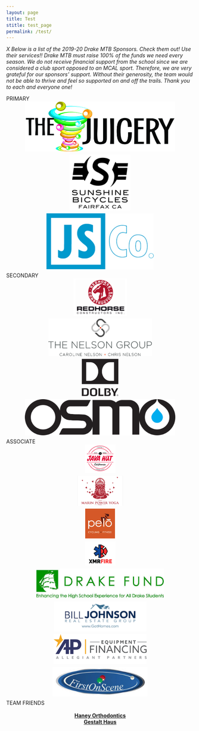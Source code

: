 ```yaml
---
layout: page
title: Test
stitle: test_page
permalink: /test/
---
```


<style>
img {
    margin-bottom: 5px !important;
    max-width: 80% !important;
}
div.primary img { 
    max-height: 150px;
}
div.secondary img { 
    max-height: 100px;
}
div.associate img { 
    max-height: 80px;
}
div.sponsorGroup {
    clear: both;
}
div.sponsor {
    text-align: center;
}
div.sponsor span.caption {
    text-align: center:
    font-size: 9px !important;
    margin-bottom: 10px;
}
    
@media (max-width: 992px) {
    span.caption {display: none !important;} 
}
</style>

*X Below is a list of the 2019-20 Drake MTB Sponsors. Check them out! Use their services!! Drake MTB must raise 100% of the funds we need every season. We do not receive financial support from the school since we are considered a club sport opposed to an MCAL sport. Therefore, we are very grateful for our sponsors’ support. Without their generosity, the team would not be able to thrive and feel so supported on and off the trails. Thank you to each and everyone one!*

<div class="sponsorGroup primary">
  PRIMARY<br />
  <div class="w3-third sponsor">
    <a href="https://www.facebook.com/juicery" target="_blank"><img src="/images/juicery.jpg" alt="The Juicery" class="w3-square w3-hover-opacity"><br /></a>
    <span class="caption">(415) 847-3038</span>
  </div>
  <div class="w3-third sponsor">
    <a href="https://www.sunshinebicycle.com" target="_blank"><img src="/images/logo_Sunshine2.png" alt="Sunshine Bicycles" class="w3-square w3-hover-opacity"><br /></a>
    <span class="caption">(415) 459-3334<br>Official Team Bike Shop</span>
  </div>
  <div class="w3-third sponsor">
    <a href="https://jscompanyinc.com" target="_blank"><img src="/images/logo-JSCo.jpg" alt="JS Company Inc." class="w3-square w3-hover-opacity"><br /></a>
    <span class="caption">(415) 460-2100<br>Sustainable Demolition</span>
  </div>
</div>

<div class="sponsorGroup secondary">
  SECONDARY<br />
  <div class="w3-quarter sponsor">
    <a href="https://www.redhorseconstructors.com" target="_blank"><img src="/images/logo_RedHorse2.png" alt="Redhorse Construction, Inc." class="w3-square w3-hover-opacity"><br /></a>
    <span class="caption">(415) 492-2020</span>
  </div>
  <div class="w3-quarter sponsor">
    <a href="https://www.thenelsongroupmarin.com" target="_blank"><img src="/images/NG_logo.png" alt="The Nelson Group" class="w3-square w3-hover-opacity"><br /></a>
    <span class="caption">(415) 515-3587</span>
  </div>
  <div class="w3-quarter sponsor">
    <a href="https://www.dolby.com" target="_blank"><img src="/images/Dolby_Vert_Black.png" alt="Dolby" class="w3-square w3-hover-opacity"><br /></a>
    <span class="caption">(415) 558-0200</span>
  </div>
  <div class="w3-quarter sponsor">
    <a href="https://osmonutrition.com" target="_blank"><img src="/images/Osmo_wordmark_color.png" alt="Osmo" class="w3-square w3-hover-opacity"><br /></a>
    <span class="caption">(415) 258-1613</span>
  </div>
</div>

<div class="sponsorGroup associate">
  ASSOCIATE<br />
  <div class="w3-quarter sponsor">
    <a href="https://www.facebook.com/Java-Hut-Fairfax-138862579457427" target="_blank"><img src="/images/logo_JavaHut.png" alt="Java Hut" class="w3-square w3-hover-opacity"><br /></a>
    <span class="caption">(415) 457-4581</span>
  </div>
  <div class="w3-quarter sponsor">
    <a href="https://marinpoweryoga.com" target="_blank"><img src="/images/logo_MPY.jpg" alt="Marin Power Yoga" class="w3-square w3-hover-opacity"><br /></a>
    <span class="caption">(415) 683-1191</span>
  </div>
  <div class="w3-quarter sponsor">
    <a href="https://www.pelofitness.com" target="_blank"><img src="/images/pelo-logo.jpg" alt="Pelo Fitness" class="w3-square w3-hover-opacity"><br /></a>
    <span class="caption">(415) 459-7356</span>
  </div>
  <div class="w3-quarter sponsor">
    <a href="https://www.xmrfire.com/" target="_blank"><img src="/images/logo_XMRFire.png" alt="XMR Fire" class="w3-square w3-hover-opacity"><br /></a>
    <span class="caption">(415) 218-1549</span>
  </div>
</div>
<div class="sponsorGroup associate">
  <div class="w3-quarter sponsor">
    <a href="https://www.drakefund.org" target="_blank"><img src="/images/drake_fund.jpg" alt="Drake Fund" class="w3-square w3-hover-opacity"><br /></a>
      <span class="caption"><a href="mailto:drakefund@gmail.com">drakefund@gmail.com</a></span>
  </div>
  <div class="w3-quarter sponsor">
    <a href="http://www.gothomes.com" target="_blank"><img src="/images/got-homes.jpg" alt="Bill Johnson Real Estate Group" class="w3-square w3-hover-opacity"><br /></a>
    <span class="caption">(415) 925-3235</span>
  </div>
  <div class="w3-quarter sponsor">
    <a href="https://apfinancing.com" target="_blank"><img src="/images/logo_APFinancing.png" alt="Allegiant Partners Equipment Financing" class="w3-square w3-hover-opacity"><br /></a>
    <span class="caption">(800) 604-4817</span>
  </div>
  <div class="w3-quarter sponsor">
    <a href="http://firstonscene.com" target="_blank"><img src="/images/First-On-Scene-Horz.jpg" alt="First On Scene" class="w3-square w3-hover-opacity"><br /></a>
      <span class="caption"><a href="mailto:contact1a@firstonscene.com">contact1a@firstonscene.com</a></span>
  </div>
</div>

<div class="sponsorGroup friend">
  TEAM FRIENDS<br />
  <br />
  <div class="w3-quarter sponsor">
    <a href="http://www.haneyorthodontics.com" target="_blank"><strong>Haney Orthodontics</strong><br /></a>
    <span class="caption">(415) 453-7880</span>
  </div>
  <div class="w3-quarter sponsor">
    <a href="https://gestalthausoffairfax.com" target="_blank"><strong>Gestalt Haus</strong><br /></a>
    <span class="caption">(415) 721-7895</span>
  </div>
  <div class="w3-quarter sponsor">
    &nbsp;
  </div>
  <div class="w3-quarter sponsor">
    &nbsp;
  </div>
</div>
<br /><br />
